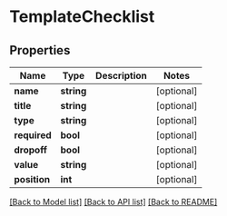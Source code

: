 # TemplateChecklist

## Properties
Name | Type | Description | Notes
------------ | ------------- | ------------- | -------------
**name** | **string** |  | [optional] 
**title** | **string** |  | [optional] 
**type** | **string** |  | [optional] 
**required** | **bool** |  | [optional] 
**dropoff** | **bool** |  | [optional] 
**value** | **string** |  | [optional] 
**position** | **int** |  | [optional] 

[[Back to Model list]](../README.md#documentation-for-models) [[Back to API list]](../README.md#documentation-for-api-endpoints) [[Back to README]](../README.md)

